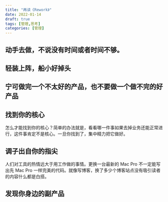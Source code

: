 ```yaml
---
title: "再读《Rework》"
date: 2022-01-14
draft: true
tags: [管理,思考]
categories: [管理]
---
```

## 动手去做，不说没有时间或者时间不够。
## 轻装上阵，船小好掉头
## 宁可做完一个不太好的产品，也不要做一个做不完的好产品
## 找到你的核心
怎么才能找到你的核心？简单的办法就是，看看哪一件事如果去掉业务还能正常进行，这件事肯定不是核心。一旦你找到了，集中精力把它做好。
## 调子出自你的指尖
人们对工具的热情远大于用工作做的事情。更换一台最新的 Mac Pro 不一定能写出先 Mac Pro 一样完美的代码。就像写博客，换了多少个博客站点没有吸引读者的内容什么都是白搭。
## 发现你身边的副产品
	
	